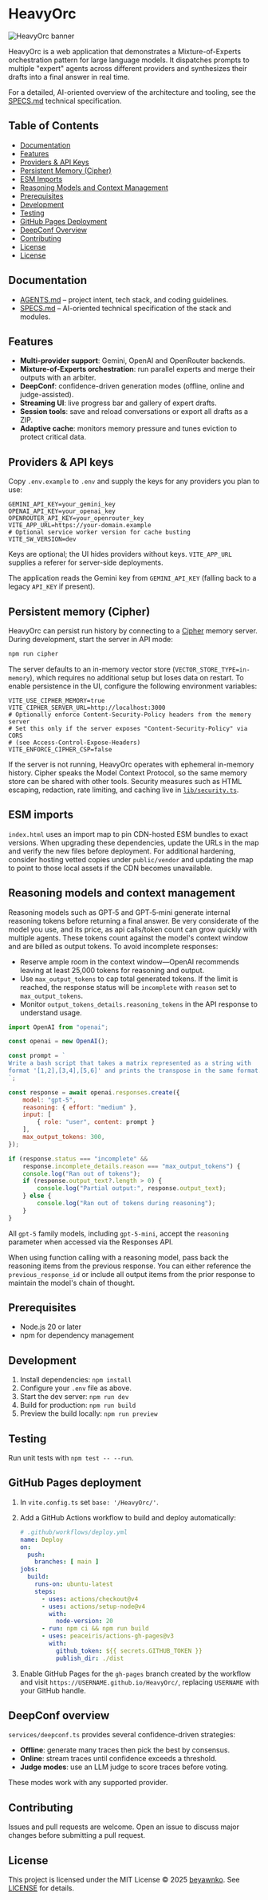 # HeavyOrc

![HeavyOrc banner](./assets/banner.png)

HeavyOrc is a web application that demonstrates a Mixture-of-Experts orchestration pattern for large language models. It dispatches prompts to multiple "expert" agents across different providers and synthesizes their drafts into a final answer in real time.

For a detailed, AI-oriented overview of the architecture and tooling, see the [SPECS.md](./SPECS.md) technical specification.
## Table of Contents

- [Documentation](#documentation)
- [Features](#features)
- [Providers & API Keys](#providers--api-keys)
- [Persistent Memory (Cipher)](#persistent-memory-cipher)
- [ESM Imports](#esm-imports)
- [Reasoning Models and Context Management](#reasoning-models-and-context-management)
- [Prerequisites](#prerequisites)
- [Development](#development)
- [Testing](#testing)
- [GitHub Pages Deployment](#github-pages-deployment)
- [DeepConf Overview](#deepconf-overview)
- [Contributing](#contributing)
- [License](#license)
- [License](#license)

## Documentation

- [AGENTS.md](./AGENTS.md) – project intent, tech stack, and coding guidelines.
- [SPECS.md](./SPECS.md) – AI-oriented technical specification of the stack and modules.

## Features

- **Multi-provider support**: Gemini, OpenAI and OpenRouter backends.
- **Mixture-of-Experts orchestration**: run parallel experts and merge their outputs with an arbiter.
- **DeepConf**: confidence-driven generation modes (offline, online and judge-assisted).
- **Streaming UI**: live progress bar and gallery of expert drafts.
- **Session tools**: save and reload conversations or export all drafts as a ZIP.
- **Adaptive cache**: monitors memory pressure and tunes eviction to protect critical data.

## Providers & API keys

Copy `.env.example` to `.env` and supply the keys for any providers you plan to use:

```env
GEMINI_API_KEY=your_gemini_key
OPENAI_API_KEY=your_openai_key
OPENROUTER_API_KEY=your_openrouter_key
VITE_APP_URL=https://your-domain.example
# Optional service worker version for cache busting
VITE_SW_VERSION=dev
```

Keys are optional; the UI hides providers without keys. `VITE_APP_URL` supplies a referer for server-side deployments.

The application reads the Gemini key from `GEMINI_API_KEY` (falling back to a legacy `API_KEY` if present).

## Persistent memory (Cipher)

HeavyOrc can persist run history by connecting to a [Cipher](https://www.npmjs.com/package/@byterover/cipher) memory server. During development, start the server in API mode:

```bash
npm run cipher
```

The server defaults to an in-memory vector store (`VECTOR_STORE_TYPE=in-memory`), which requires no additional setup but loses data on restart. To enable persistence in the UI, configure the following environment variables:

```env
VITE_USE_CIPHER_MEMORY=true
VITE_CIPHER_SERVER_URL=http://localhost:3000
# Optionally enforce Content-Security-Policy headers from the memory server
# Set this only if the server exposes "Content-Security-Policy" via CORS
# (see Access-Control-Expose-Headers)
VITE_ENFORCE_CIPHER_CSP=false
```

If the server is not running, HeavyOrc operates with ephemeral in-memory history. Cipher speaks the Model Context Protocol, so the same memory store can be shared with other tools. Security measures such as HTML escaping, redaction, rate limiting, and caching live in [`lib/security.ts`](./lib/security.ts).

## ESM imports

`index.html` uses an import map to pin CDN-hosted ESM bundles to exact versions. When upgrading these dependencies, update the URLs in the map and verify the new files before deployment. For additional hardening, consider hosting vetted copies under `public/vendor` and updating the map to point to those local assets if the CDN becomes unavailable.

## Reasoning models and context management

Reasoning models such as GPT‑5 and GPT‑5‑mini generate internal reasoning tokens before returning a final answer. Be very considerate of the model you use, and its price, as api calls/token count can grow quickly with multiple agents. These tokens count against the model's context window and are billed as output tokens. To avoid incomplete responses:

- Reserve ample room in the context window—OpenAI recommends leaving at least 25,000 tokens for reasoning and output.
- Use `max_output_tokens` to cap total generated tokens. If the limit is reached, the response status will be `incomplete` with `reason` set to `max_output_tokens`.
- Monitor `output_tokens_details.reasoning_tokens` in the API response to understand usage.

```javascript
import OpenAI from "openai";

const openai = new OpenAI();

const prompt = `
Write a bash script that takes a matrix represented as a string with
format '[1,2],[3,4],[5,6]' and prints the transpose in the same format.
`;

const response = await openai.responses.create({
    model: "gpt-5",
    reasoning: { effort: "medium" },
    input: [
        { role: "user", content: prompt }
    ],
    max_output_tokens: 300,
});

if (response.status === "incomplete" &&
    response.incomplete_details.reason === "max_output_tokens") {
    console.log("Ran out of tokens");
    if (response.output_text?.length > 0) {
        console.log("Partial output:", response.output_text);
    } else {
        console.log("Ran out of tokens during reasoning");
    }
}
```

All `gpt-5` family models, including `gpt-5-mini`, accept the `reasoning` parameter when accessed via the Responses API.

When using function calling with a reasoning model, pass back the reasoning items from the previous response. You can either reference the `previous_response_id` or include all output items from the prior response to maintain the model's chain of thought.

## Prerequisites

- Node.js 20 or later
- npm for dependency management

## Development

1. Install dependencies: `npm install`
2. Configure your `.env` file as above.
3. Start the dev server: `npm run dev`
4. Build for production: `npm run build`
5. Preview the build locally: `npm run preview`

## Testing

Run unit tests with `npm test -- --run`.

## GitHub Pages deployment

1. In `vite.config.ts` set `base: '/HeavyOrc/'`.
2. Add a GitHub Actions workflow to build and deploy automatically:

   ```yaml
   # .github/workflows/deploy.yml
   name: Deploy
   on:
     push:
       branches: [ main ]
   jobs:
     build:
       runs-on: ubuntu-latest
       steps:
         - uses: actions/checkout@v4
         - uses: actions/setup-node@v4
           with:
             node-version: 20
         - run: npm ci && npm run build
         - uses: peaceiris/actions-gh-pages@v3
           with:
             github_token: ${{ secrets.GITHUB_TOKEN }}
             publish_dir: ./dist
   ```

3. Enable GitHub Pages for the `gh-pages` branch created by the workflow and visit `https://USERNAME.github.io/HeavyOrc/`, replacing `USERNAME` with your GitHub handle.

## DeepConf overview

`services/deepconf.ts` provides several confidence-driven strategies:

- **Offline**: generate many traces then pick the best by consensus.
- **Online**: stream traces until confidence exceeds a threshold.
- **Judge modes**: use an LLM judge to score traces before voting.

These modes work with any supported provider.


## Contributing

Issues and pull requests are welcome. Open an issue to discuss major changes before submitting a pull request.

## License

This project is licensed under the MIT License © 2025 [beyawnko](https://github.com/beyawnko). See [LICENSE](./LICENSE) for details.
